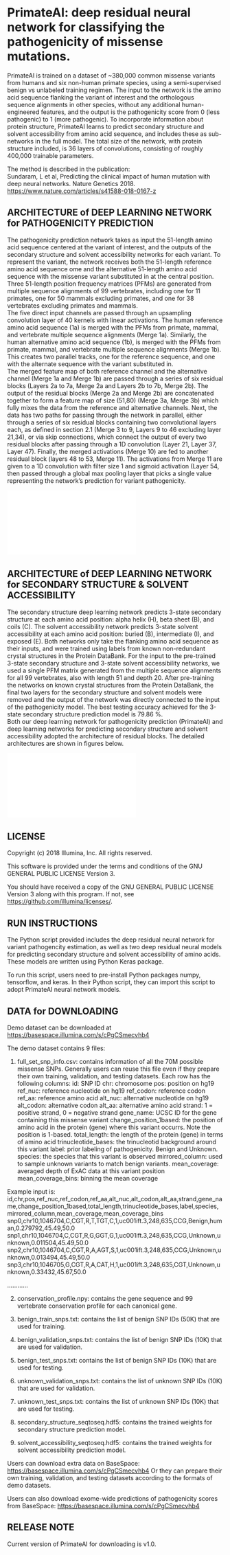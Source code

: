 
# PrimateAI:  deep residual neural network for classifying the pathogenicity of missense mutations.    

PrimateAI is trained on a dataset of ~380,000 common missense variants from humans and six non-human primate species, using a semi-supervised benign vs unlabeled training regimen.  The input to the network is the amino acid sequence flanking the variant of interest and the orthologous sequence alignments in other species, without any additional human-engineered features, and the output is the pathogenicity score from 0 (less pathogenic) to 1 (more pathogenic).  To incorporate information about protein structure, PrimateAI learns to predict secondary structure and solvent accessibility from amino acid sequence, and includes these as sub-networks in the full model.  The total size of the network, with protein structure included, is 36 layers of convolutions, consisting of roughly 400,000 trainable parameters. 

The method is described in the publication:    
Sundaram, L et al, Predicting the clinical impact of human mutation with deep neural networks.  Nature Genetics 2018. 
https://www.nature.com/articles/s41588-018-0167-z
    

## ARCHITECTURE of DEEP LEARNING NETWORK for PATHOGENICITY PREDICTION    
The pathogenicity prediction network takes as input the 51-length amino acid sequence centered at the variant of interest, and the outputs of the secondary structure and solvent accessibility networks for each variant.  To represent the variant, the network receives both the 51-length reference amino acid sequence ome and the alternative 51-length amino acid sequence with the missense variant substituted in at the central position.  Three 51-length position frequency matrices (PFMs) are generated from multiple sequence alignments of 99 vertebrates, including one for 11 primates, one for 50 mammals excluding primates, and one for 38 vertebrates excluding primates and mammals.  
The five direct input channels are passed through an upsampling convolution layer of 40 kernels with linear activations. The human reference amino acid sequence (1a) is merged with the PFMs from primate, mammal, and vertebrate multiple sequence alignments (Merge 1a).   Similarly, the human alternative amino acid sequence (1b), is merged with the PFMs from primate, mammal, and vertebrate multiple sequence alignments (Merge 1b).  This creates two parallel tracks, one for the reference sequence, and one with the alternate sequence with the variant substituted in.      
The merged feature map of both reference channel and the alternative channel (Merge 1a and Merge 1b) are passed through a series of six residual blocks (Layers 2a to 7a, Merge 2a and Layers 2b to 7b, Merge 2b). The output of the residual blocks (Merge 2a and Merge 2b) are concatenated together to form a feature map of size (51,80) (Merge 3a, Merge 3b) which fully mixes the data from the reference and alternative channels.  Next, the data has two paths for passing through the network in parallel, either through a series of six residual blocks containing two convolutional layers each, as defined in section 2.1 (Merge 3 to 9, Layers 9 to 46 excluding layer 21,34), or via skip connections, which connect the output of every two residual blocks after passing through a 1D convolution (Layer 21, Layer 37, Layer 47).  Finally, the merged activations (Merge 10) are fed to another residual block (layers 48 to 53, Merge 11).  The activations from Merge 11 are given to a 1D convolution with filter size 1 and sigmoid activation (Layer 54, then passed through a global max pooling layer that picks a single value representing the network’s prediction for variant pathogenicity.    

![Illustration of PrimateAI network](FigureS4.pdf)    

## ARCHITECTURE of DEEP LEARNING NETWORK for SECONDARY STRUCTURE & SOLVENT ACCESSIBILITY
The secondary structure deep learning network predicts 3-state secondary structure at each amino acid position: alpha helix (H), beta sheet (B), and coils (C).  The solvent accessibility network predicts 3-state solvent accessibility at each amino acid position:  buried (B), intermediate (I), and exposed (E).  Both networks only take the flanking amino acid sequence as their inputs, and were trained using labels from known non-redundant crystal structures in the Protein DataBank.  For the input to the pre-trained 3-state secondary structure and 3-state solvent accessibility networks, we used a single PFM matrix generated from the multiple sequence alignments for all 99 vertebrates, also with length 51 and depth 20.  After pre-training the networks on known crystal structures from the Protein DataBank, the final two layers for the secondary structure and solvent models were removed and the output of the network was directly connected to the input of the pathogenicity model.  The best testing accuracy achieved for the 3-state secondary structure prediction model is 79.86 %.        
Both our deep learning network for pathogenicity prediction (PrimateAI) and deep learning networks for predicting secondary structure and solvent accessibility adopted the architecture of residual blocks. The detailed architectures are shown in figures below.        
   
![Illustration of secondary structure and solvent accessibility networks](FigureS5.pdf)

## LICENSE    
Copyright (c) 2018 Illumina, Inc. All rights reserved.

This software is provided under the terms and conditions of the GNU GENERAL PUBLIC LICENSE Version 3.

You should have received a copy of the GNU GENERAL PUBLIC LICENSE Version 3 along with this program. If not, see https://github.com/illumina/licenses/.


## RUN INSTRUCTIONS    
The Python script provided includes the deep residual neural network for variant pathogencity estimation, as well as two deep residual neural models for predicting secondary structure and solvent accessibility of amino acids. These models are written using Python Keras package.

To run this script, users need to pre-install Python packages numpy, tensorflow, and keras. In their Python script, they can import this script to adopt PrimateAI neural network models. 


## DATA for DOWNLOADING    
Demo dataset can be downloaded at https://basespace.illumina.com/s/cPgCSmecvhb4

The demo dataset contains 9 files:
1. full_set_snp_info.csv: contains information of all the 70M possible missense SNPs. Generally users can reuse this file even if they prepare their own training, validation, and testing datasets.
   Each row has the following columns:
    id: SNP ID
    chr: chromosome
    pos: position on hg19
    ref_nuc: reference nucleotide on hg19
    ref_codon: reference codon
    ref_aa: reference amino acid
    alt_nuc: alternative nucleotide on hg19
    alt_codon: alternative codon
    alt_aa: alternative amino acid
    strand: 1 = positive strand, 0 = negative strand
    gene_name: UCSC ID for the gene containing this missense variant
    change_position_1based: the position of amino acid in the protein (gene) where this variant occurrs. Note the position is 1-based.
    total_length: the length of the protein (gene) in terms of amino acid 
    trinucleotide_bases: the trinucleotid background around this variant
    label: prior labeling of pathogenicity. Benign and Unknown.
    species: the species that this variant is observed
    mirrored_column: used to sample unknown variants to match benign variants.
    mean_coverage: averaged depth of ExAC data at this variant position
    mean_coverage_bins: binning the mean coverage
    
Example input is:   id,chr,pos,ref_nuc,ref_codon,ref_aa,alt_nuc,alt_codon,alt_aa,strand,gene_name,change_position_1based,total_length,trinucleotide_bases,label,species,mirrored_column,mean_coverage,mean_coverage_bins
snp0,chr10,1046704,C,CGT,R,T,TGT,C,1,uc001ift.3,248,635,CCG,Benign,human,0.279792,45.49,50.0
snp1,chr10,1046704,C,CGT,R,G,GGT,G,1,uc001ift.3,248,635,CCG,Unknown,unknown,0.011504,45.49,50.0
snp2,chr10,1046704,C,CGT,R,A,AGT,S,1,uc001ift.3,248,635,CCG,Unknown,unknown,0.013494,45.49,50.0
snp3,chr10,1046705,G,CGT,R,A,CAT,H,1,uc001ift.3,248,635,CGT,Unknown,unknown,0.33432,45.67,50.0

............


2. conservation_profile.npy: contains the gene sequence and 99 vertebrate conservation profile for each canonical gene.

3. benign_train_snps.txt: contains the list of benign SNP IDs (50K) that are used for training.
4. benign_validation_snps.txt: contains the list of benign SNP IDs (10K) that are used for validation.
5. benign_test_snps.txt: contains the list of benign SNP IDs (10K) that are used for testing.
6. unknown_validation_snps.txt: contains the list of unknown SNP IDs (10K) that are used for validation.
7. unknown_test_snps.txt: contains the list of unknown SNP IDs (10K) that are used for testing.
8. secondary_structure_seqtoseq.hdf5: contains the trained weights for secondary structure prediction model.
9. solvent_accessibility_seqtoseq.hdf5: contains the trained weights for solvent accessibility prediction model.


Users can download extra data on BaseSpace:
https://basespace.illumina.com/s/cPgCSmecvhb4
Or they can prepare their own training, validation, and testing datasets according to the formats of demo datasets.

Users can also download exome-wide predictions of pathogenicity scores from BaseSpace:
https://basespace.illumina.com/s/cPgCSmecvhb4

## RELEASE NOTE
Current version of PrimateAI for downloading is v1.0.
